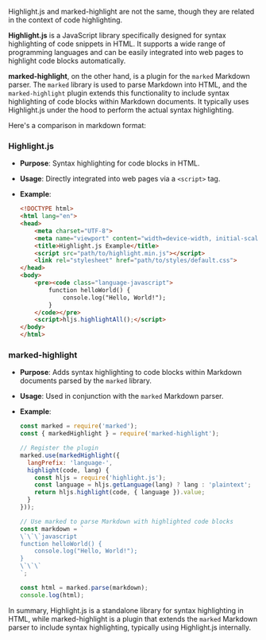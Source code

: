 Highlight.js and marked-highlight are not the same, though they are related in the context of code highlighting.

**Highlight.js** is a JavaScript library specifically designed for syntax highlighting of code snippets in HTML. It supports a wide range of programming languages and can be easily integrated into web pages to highlight code blocks automatically.

**marked-highlight**, on the other hand, is a plugin for the `marked` Markdown parser. The `marked` library is used to parse Markdown into HTML, and the `marked-highlight` plugin extends this functionality to include syntax highlighting of code blocks within Markdown documents. It typically uses Highlight.js under the hood to perform the actual syntax highlighting.

Here's a comparison in markdown format:

### Highlight.js

- **Purpose**: Syntax highlighting for code blocks in HTML.
- **Usage**: Directly integrated into web pages via a `<script>` tag.
- **Example**:

  ```html
  <!DOCTYPE html>
  <html lang="en">
  <head>
      <meta charset="UTF-8">
      <meta name="viewport" content="width=device-width, initial-scale=1.0">
      <title>Highlight.js Example</title>
      <script src="path/to/highlight.min.js"></script>
      <link rel="stylesheet" href="path/to/styles/default.css">
  </head>
  <body>
      <pre><code class="language-javascript">
          function helloWorld() {
              console.log("Hello, World!");
          }
      </code></pre>
      <script>hljs.highlightAll();</script>
  </body>
  </html>
  ```

### marked-highlight

- **Purpose**: Adds syntax highlighting to code blocks within Markdown documents parsed by the `marked` library.
- **Usage**: Used in conjunction with the `marked` Markdown parser.
- **Example**:

  ```javascript
  const marked = require('marked');
  const { markedHighlight } = require('marked-highlight');
  
  // Register the plugin
  marked.use(markedHighlight({
    langPrefix: 'language-',
    highlight(code, lang) {
      const hljs = require('highlight.js');
      const language = hljs.getLanguage(lang) ? lang : 'plaintext';
      return hljs.highlight(code, { language }).value;
    }
  }));

  // Use marked to parse Markdown with highlighted code blocks
  const markdown = `
  \`\`\`javascript
  function helloWorld() {
      console.log("Hello, World!");
  }
  \`\`\`
  `;

  const html = marked.parse(markdown);
  console.log(html);
  ```

In summary, Highlight.js is a standalone library for syntax highlighting in HTML, while marked-highlight is a plugin that extends the `marked` Markdown parser to include syntax highlighting, typically using Highlight.js internally.

